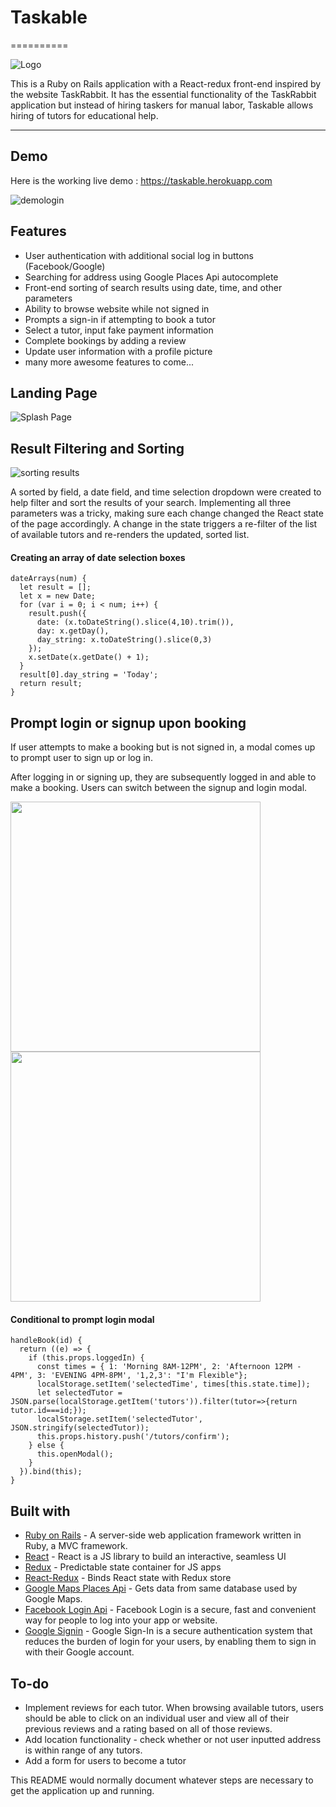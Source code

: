 # Taskable
==========

![Logo](https://s3.us-east-2.amazonaws.com/app-taskable-pro/logo.png)

This is a Ruby on Rails application with a React-redux front-end inspired by the website TaskRabbit. It has the essential functionality of the TaskRabbit application but instead of hiring taskers for manual labor, Taskable allows hiring of tutors for educational help.

---

## Demo
Here is the working live demo : https://taskable.herokuapp.com


![demologin](https://media.giphy.com/media/l4Epek6Tq7cdmvar6/giphy.gif)

## Features
- User authentication with additional social log in buttons (Facebook/Google)
- Searching for address using Google Places Api autocomplete
- Front-end sorting of search results using date, time, and other parameters
- Ability to browse website while not signed in
- Prompts a sign-in if attempting to book a tutor
- Select a tutor, input fake payment information
- Complete bookings by adding a review
- Update user information with a profile picture
- many more awesome features to come...


## Landing Page

![Splash Page](https://s3.us-east-2.amazonaws.com/app-taskable-pro/Screen+Shot+2017-11-03+at+9.21.59+AM.png)

## Result Filtering and Sorting

![sorting results](https://media.giphy.com/media/xT1Ra7FBsNjpPnREly/giphy.gif)

A sorted by field, a date field, and time selection dropdown were created to help filter and sort the results of your search.
Implementing all three parameters was a tricky, making sure each change changed the React state of the page accordingly. A change in the state triggers a re-filter of the list of available tutors and re-renders the updated, sorted list.

#### Creating an array of date selection boxes

```
dateArrays(num) {
  let result = [];
  let x = new Date;
  for (var i = 0; i < num; i++) {
    result.push({
      date: (x.toDateString().slice(4,10).trim()),
      day: x.getDay(),
      day_string: x.toDateString().slice(0,3)
    });
    x.setDate(x.getDate() + 1);
  }
  result[0].day_string = 'Today';
  return result;
}
```

## Prompt login or signup upon booking

If user attempts to make a booking but is not signed in, a modal comes up to prompt user to sign up or log in.

After logging in or signing up, they are subsequently logged in and able to make a booking. Users can switch between the signup and login modal.
<div display="flex">
<img src="https://s3.us-east-2.amazonaws.com/app-taskable-pro/Screen+Shot+2017-11-03+at+10.40.03+AM.png" width="400">
<img src="https://s3.us-east-2.amazonaws.com/app-taskable-pro/Screen+Shot+2017-11-03+at+10.42.16+AM.png" width="400">
</div>

#### Conditional to prompt login modal

```
handleBook(id) {
  return ((e) => {
    if (this.props.loggedIn) {
      const times = { 1: 'Morning 8AM-12PM', 2: 'Afternoon 12PM - 4PM', 3: 'EVENING 4PM-8PM', '1,2,3': "I'm Flexible"};
      localStorage.setItem('selectedTime', times[this.state.time]);
      let selectedTutor = JSON.parse(localStorage.getItem('tutors')).filter(tutor=>{return tutor.id===id;});
      localStorage.setItem('selectedTutor', JSON.stringify(selectedTutor));
      this.props.history.push('/tutors/confirm');
    } else {
      this.openModal();
    }
  }).bind(this);
}
```



## Built with
- [Ruby on Rails](http://rubyonrails.org/) - A server-side web application framework written in Ruby, a MVC framework.
- [React](https://reactjs.org/) - React is a JS library to build an interactive, seamless UI
- [Redux](https://redux.js.org/) - Predictable state container for JS apps
- [React-Redux](https://github.com/reactjs/react-redux) - Binds React state with Redux store
- [Google Maps Places Api](https://developers.google.com/places/web-service/) - Gets data from same database used by Google Maps.
- [Facebook Login Api](https://developers.facebook.com/docs/facebook-login/) - Facebook Login is a secure, fast and convenient way for people to log into your app or website.
- [Google Signin](https://developers.google.com/identity/) - Google Sign-In is a secure authentication system that reduces the burden of login for your users, by enabling them to sign in with their Google account.

## To-do
- Implement reviews for each tutor. When browsing available tutors, users should be able to click on an individual user and view all of their previous reviews and a rating based on all of those reviews.
- Add location functionality - check whether or not user inputted address is within range of any tutors.
- Add a form for users to become a tutor

This README would normally document whatever steps are necessary to get the
application up and running.
